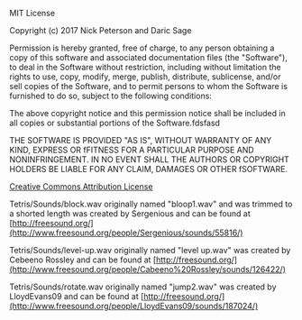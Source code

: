 MIT License

Copyright (c) 2017 Nick Peterson and Daric Sage

Permission is hereby granted, free of charge, to any person obtaining a copy of this software and associated documentation files (the "Software"), to deal in the Software without restriction, including without limitation the rights to use, copy, modify, merge, publish, distribute, sublicense, and/or sell copies of the Software, and to permit persons to whom the Software is furnished to do so, subject to the following conditions:

The above copyright notice and this permission notice shall be included in all copies or substantial portions of the Software.fdsfasd

THE SOFTWARE IS PROVIDED "AS IS", WITHOUT WARRANTY OF ANY KIND, EXPRESS OR fFITNESS FOR A PARTICULAR PURPOSE AND NONINFRINGEMENT. IN NO EVENT SHALL THE AUTHORS OR COPYRIGHT HOLDERS BE LIABLE FOR ANY CLAIM, DAMAGES OR OTHER fSOFTWARE.

[Creative Commons Attribution License](https://creativecommons.org/licenses/by/4.0/)

Tetris/Sounds/block.wav originally named "bloop1.wav" and was trimmed to a shorted length was created by Sergenious and can be found at [http://freesound.org/](http://www.freesound.org/people/Sergenious/sounds/55816/)

Tetris/Sounds/level-up.wav originally named "level up.wav" was created by Cebeeno Rossley and can be found at [http://freesound.org/](http://www.freesound.org/people/Cabeeno%20Rossley/sounds/126422/)

Tetris/Sounds/rotate.wav originally named "jump2.wav" was created by LloydEvans09 and can be found at [http://freesound.org/](http://www.freesound.org/people/LloydEvans09/sounds/187024/)
